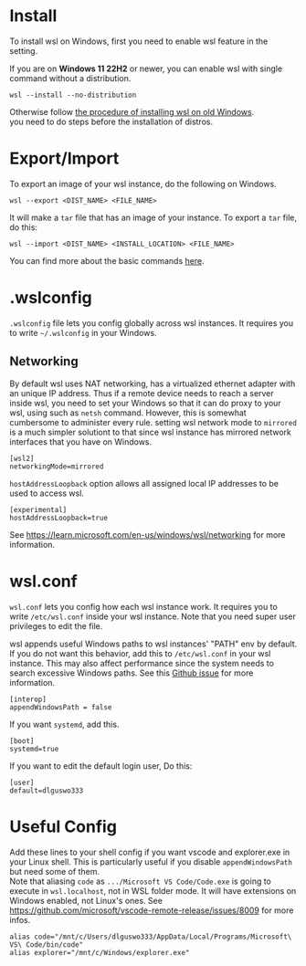 # Install
To install wsl on Windows, first you need to enable wsl feature in the setting.

If you are on **Windows 11 22H2** or newer, you can enable wsl with single command without a distribution.

```shell
wsl --install --no-distribution
```

Otherwise follow [the procedure of installing wsl on old Windows][install-manual].<br>
you need to do steps before the installation of distros.

# Export/Import
To export an image of your wsl instance, do the following on Windows.
```shell
wsl --export <DIST_NAME> <FILE_NAME>
```

It will make a `tar` file that has an image of your instance.
To export a `tar` file, do this:
```shell
wsl --import <DIST_NAME> <INSTALL_LOCATION> <FILE_NAME>
```

You can find more about the basic commands [here][basic-commands].

# .wslconfig
`.wslconfig` file lets you config globally across wsl instances.
It requires you to write `~/.wslconfig` in your Windows.

## Networking
By default wsl uses NAT networking, has a virtualized ethernet adapter with an unique IP address.
Thus if a remote device needs to reach a server inside wsl, you need to set your Windows
so that it can do proxy to your wsl, using such as `netsh` command.
However, this is somewhat cumbersome to administer every rule.
setting wsl network mode to `mirrored` is a much simpler solutiont to that
since wsl instance has mirrored network interfaces that you have on Windows.
```shell
[wsl2]
networkingMode=mirrored
```

`hostAddressLoopback` option allows all assigned local IP addresses to be used to access wsl.
```shell
[experimental]
hostAddressLoopback=true
```

See <https://learn.microsoft.com/en-us/windows/wsl/networking> for more information.

# wsl.conf
`wsl.conf` lets you config how each wsl instance work.
It requires you to write `/etc/wsl.conf` inside your wsl instance.
Note that you need super user privileges to edit the file.

wsl appends useful Windows paths to wsl instances' "PATH" env by default.
If you do not want this behavior, add this to `/etc/wsl.conf` in your wsl instance.
This may also affect performance since the system needs to search excessive
Windows paths. See this [Github issue][windows-path-issue] for more information.
```shell
[interop]
appendWindowsPath = false
```

If you want `systemd`, add this.

```shell
[boot]
systemd=true
```

If you want to edit the default login user, Do this:

```shell
[user]
default=dlguswo333
```

# Useful Config
Add these lines to your shell config if you want vscode and explorer.exe in your Linux shell.
This is particularly useful if you disable `appendWindowsPath` but need some of them.\
Note that aliasing `code` as `.../Microsoft VS Code/Code.exe` is going to execute in `wsl.localhost`,
not in WSL folder mode. It will have extensions on Windows enabled, not Linux's ones.
See <https://github.com/microsoft/vscode-remote-release/issues/8009> for more infos.

```shell
alias code="/mnt/c/Users/dlguswo333/AppData/Local/Programs/Microsoft\ VS\ Code/bin/code"
alias explorer="/mnt/c/Windows/explorer.exe"
```

[install-manual]: https://learn.microsoft.com/en-us/windows/wsl/install-manual
[basic-commands]: https://learn.microsoft.com/ko-kr/windows/wsl/basic-commands
[windows-path-issue]: https://github.com/microsoft/WSL/issues/4234
